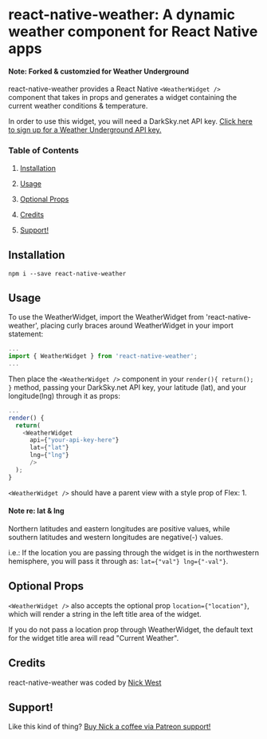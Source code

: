 # react-native-weather: A dynamic weather component for React Native apps

#### Note: Forked & customzied for Weather Underground

react-native-weather provides a React Native `<WeatherWidget />` component that takes in props and generates a widget containing the current weather conditions & temperature.

In order to use this widget, you will need a DarkSky.net API key.  [Click here to sign up for a Weather Underground API key.](https://www.wunderground.com/signup?mode=api_signup "Weather Underground API Sign Up")

### Table of Contents

1. [Installation](https://github.com/MattyK14/react-native-weather#installation)

2. [Usage](https://github.com/MattyK14/react-native-weather#usage)

3. [Optional Props](https://github.com/MattyK14/react-native-weather#optional-props)

4. [Credits](https://github.com/MattyK14/react-native-weather#credits)

5. [Support!](https://github.com/MattyK14/react-native-weather#support)

## Installation

```
npm i --save react-native-weather
```

## Usage

To use the WeatherWidget, import the WeatherWidget from 'react-native-weather', placing curly braces around WeatherWidget in your import statement:

```javascript
...
import { WeatherWidget } from 'react-native-weather';
...
```
Then place the `<WeatherWidget />` component in your `render(){ return(); }` method, passing your DarkSky.net API key, your latitude (lat), and your longitude(lng) through it as props:

```javascript
...
render() {
  return(
    <WeatherWidget
      api={"your-api-key-here"}
      lat={"lat"}
      lng={"lng"}
      />
  );
}
```

`<WeatherWidget />` should have a parent view with a style prop of Flex: 1.

#### Note re: lat & lng
Northern latitudes and eastern longitudes are positive values, while southern latitudes and western longitudes are negative(-) values.

i.e.: If the location you are passing through the widget is in the northwestern hemisphere, you will pass it through as: `lat={"val"} lng={"-val"}`.

## Optional Props

`<WeatherWidget />` also accepts the optional prop `location={"location"}`, which will render a string in the left title area of the widget.

If you do not pass a location prop through WeatherWidget, the default text for the widget title area will read "Current Weather".


## Credits

react-native-weather was coded by [Nick West](https://www.nickwest.io "NickWest.io")

## Support!

Like this kind of thing? [Buy Nick a coffee via Patreon support!](https://www.patreon.com/nickwest)
